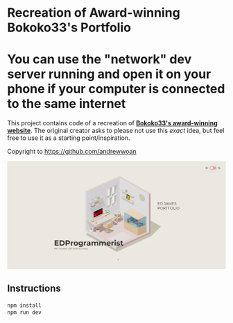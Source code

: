# Recreation of Award-winning Bokoko33's Portfolio
# You can use the "network" dev server running and open it on your phone if your computer is connected to the same internet

This project contains code of a recreation of **[Bokoko33's award-winning website](https://bokoko33.me/)**. The original creator asks to please not use this _exact_ idea,
but feel free to use it as a starting point/inspiration.

Copyright to https://github.com/andrewwoan

![Home page screenshot](public/social/screenshot.png?raw=true "Home page screenshot")

## Instructions

```
npm install
npm run dev
```